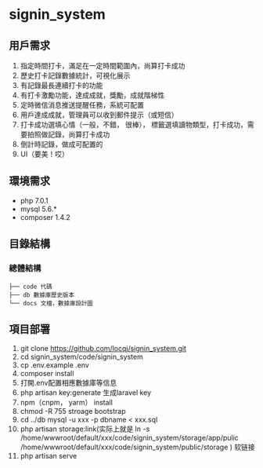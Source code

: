 # signin_system

## 用戶需求
1. 指定時間打卡，滿足在一定時間範圍內，尚算打卡成功
2. 歷史打卡記錄數據統計，可視化展示
3. 有記錄最長連續打卡的功能
4. 有打卡激勵功能，達成成就，獎勵，成就階梯性
5. 定時微信消息推送提醒任務，系統可配置
6. 用戶達成成就，管理員可以收到郵件提示（或短信）
7. 打卡成功選填心情（一般，不錯， 很棒）， 標籤選填讀物類型，打卡成功，需要拍照做記錄，尚算打卡成功
8. 倒計時記錄，做成可配置的
9. UI（要美！哎）

## 環境需求
* php 7.0.1
* mysql 5.6.*
* composer 1.4.2

## 目錄結構

### 總體結構

```
├── code 代碼
├── db 數據庫歷史版本
└── docs 文檔，數據庫設計圖
```



## 項目部署
1. git clone https://github.com/locqj/signin_system.git
2. cd signin_system/code/signin_system
3. cp .env.example .env
4. composer install
5. 打開.env配置相應數據庫等信息
6. php artisan key:generate 生成laravel key
7. npm（cnpm， yarm） install
8. chmod -R 755 stroage bootstrap
9. cd ../db mysql -u xxx -p dbname < xxx.sql
10. php artisan storage:link(实际上就是 ln -s /home/wwwroot/default/xxx/code/signin_system/storage/app/pulic /home/wwwroot/default/xxx/code/signin_system/public/storage ) 软链接 
11. php artisan serve